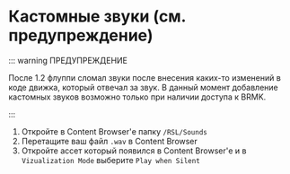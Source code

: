 # Кастомные звуки (см. предупреждение)

::: warning ПРЕДУПРЕЖДЕНИЕ

После 1.2 флуппи сломал звуки после внесения каких-то изменений в коде движка, который отвечал за звук. В данный момент добавление кастомных звуков возможно только при наличии доступа к BRMK.

:::

1. Откройте в Content Browser'е папку `/RSL/Sounds` 
2. Перетащите ваш файл `.wav` в Content Browser
3. Откройте ассет который появился в Content Browser'е и в `Vizualization Mode` выберите `Play when Silent`
